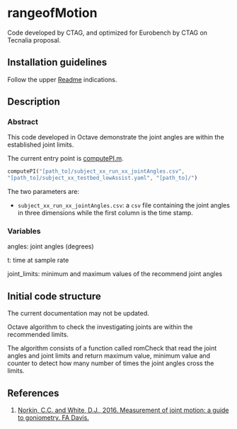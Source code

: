 # rangeofMotion

Code developed by CTAG, and optimized for Eurobench by CTAG on Tecnalia
proposal.

## Installation guidelines

Follow the upper [Readme](../README.md) indications.

## Description

### Abstract
This code developed in Octave demonstrate the joint angles are within the 
established joint limits.

The current entry point is [computePI.m](computePI.m).

```octave
computePI("[path_to]/subject_xx_run_xx_jointAngles.csv",
"[path_to]/subject_xx_testbed_lowAssist.yaml", "[path_to]/")
```

The two parameters are:

- `subject_xx_run_xx_jointAngles.csv`: a `csv` file containing the joint angles 
in three dimensions while the first column is the time stamp. 


### Variables

angles: joint angles (degrees)

t:  time at sample rate

joint_limits: minimum and maximum values of the recommend joint angles

## Initial code structure

The current documentation may not be updated.

Octave algorithm to check the investigating joints are within the recommended limits.

The algorithm consists of a function called romCheck that read the joint angles 
and joint limits and return maximum value, minimum value and counter to detect how 
many number of times the joint angles cross the limits.  

## References
1. [Norkin, C.C. and White, D.J., 2016. Measurement of joint motion: a guide to goniometry. FA Davis.](https://books.google.com/books?hl=en&lr=&id=TSluDQAAQBAJ&oi=fnd&pg=PR1&dq=measurement+of+joint+motion&ots=2gaQs8AiB0&sig=5c8ikDlPh13i1wEhxu-FC6P-dRA)

